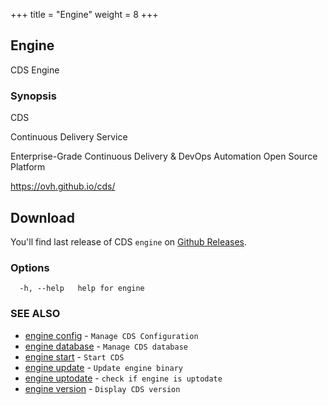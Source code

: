 +++
title = "Engine"
weight = 8
+++
## Engine

CDS Engine

### Synopsis


CDS

Continuous Delivery Service

Enterprise-Grade Continuous Delivery & DevOps Automation Open Source Platform

https://ovh.github.io/cds/

## Download

You'll find last release of CDS `engine` on [Github Releases](https://github.com/ovh/cds/releases/latest).


### Options

```
  -h, --help   help for engine
```

### SEE ALSO

* [engine config](/cli/engine/config/)	 - `Manage CDS Configuration`
* [engine database](/cli/engine/database/)	 - `Manage CDS database`
* [engine start](/cli/engine/start/)	 - `Start CDS`
* [engine update](/cli/engine/update/)	 - `Update engine binary`
* [engine uptodate](/cli/engine/uptodate/)	 - `check if engine is uptodate`
* [engine version](/cli/engine/version/)	 - `Display CDS version`

